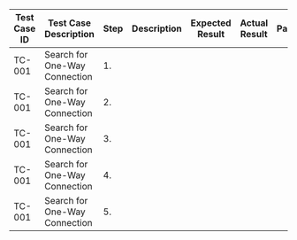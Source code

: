 | Test Case ID | Test Case Description | Step | Description | Expected Result | Actual Result | Pass/Fail | Priority |
| --- | --- | --- | --- | --- | --- | --- | --- |
| TC-001 | Search for One-Way Connection | 1. | | | | | |
| TC-001 | Search for One-Way Connection | 2. | | | | | |
| TC-001 | Search for One-Way Connection | 3. | | | | | |
| TC-001 | Search for One-Way Connection | 4. | | | | | |
| TC-001 | Search for One-Way Connection | 5. | | | | | |
